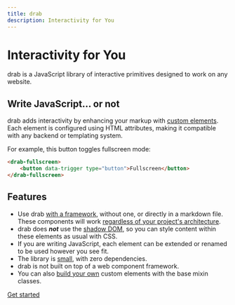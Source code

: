```yaml
---
title: drab
description: Interactivity for You
---
```


# Interactivity for You

drab is a JavaScript library of interactive primitives designed to work on any website.

## Write JavaScript... or not

drab adds interactivity by enhancing your markup with [custom elements](https://developer.mozilla.org/en-US/docs/Web/API/Web_components/Using_custom_elements). Each element is configured using HTML attributes, making it compatible with any backend or templating system.

For example, this button toggles fullscreen mode:

```html
<drab-fullscreen>
	<button data-trigger type="button">Fullscreen</button>
</drab-fullscreen>
```

## Features

- Use drab [with a framework](/frameworks/), without one, or directly in a markdown file. These components will work [regardless of your project's architecture](https://jakelazaroff.com/words/web-components-will-outlive-your-javascript-framework/).
- drab does **_not_** use the [shadow DOM](https://developer.mozilla.org/en-US/docs/Web/API/Web_components/Using_shadow_DOM), so you can style content within these elements as usual with CSS.
- If you are writing JavaScript, each element can be extended or renamed to be used however you see fit.
- The library is [small](https://bundlephobia.com/package/drab), with zero dependencies.
- drab is not built on top of a web component framework.
- You can also [build your own](/custom/) custom elements with the base mixin classes.

[Get started](/getting-started/)
